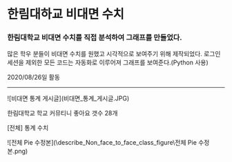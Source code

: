 # 한림대하교 비대면 수치

### 한림대학교 비대면 수치를 직접 분석하여 그래프를 만들었다.

많은 학우 분들이 비대면 수치를 원했고 시각적으로 보여주기 위해 제작되었다.
로그인 세션을 제외한 모든 코드는 자동화로 이루어져 그래프를 보여준다.(Python 사용)

2020/08/26일 활동

<hr>
![비대면 통계 게시글](비대면_통계_게시글.JPG)

한림대학교 학교 커뮤티니 좋아요 갯수 28개



[전체] 통계 수치


![전체 Pie 수정본](\describe_Non_face_to_face_class_figure\전체 Pie 수정본.png)

